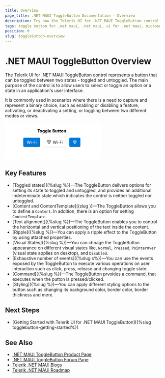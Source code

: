 ```yaml
---
title: Overview
page_title: .NET MAUI ToggleButton Documentation - Overview
description: Try now the Telerik UI for .NET MAUI ToggleButton control that provides various options for customizing its look and feel.
tags: toggle button for .net maui, .net maui, ui for .net maui, microsoft .net maui
position: 0
slug: togglebutton-overview
---
```


# .NET MAUI ToggleButton Overview

The Telerik UI for .NET MAUI ToggleButton control represents a button that can be toggled between two states - toggled and untoggled. The main purpose of the control is to allow users to select or toggle an option or a state in an application's user interface.

It is commonly used in scenarios where there is a need to capture and represent a binary choice, such as enabling or disabling a feature, activating, or deactivating a setting, or toggling between two different modes or views.

![.NET MAUI ToggleButton Overview](images/togglebutton-overview.png "ToggleButton for .NET MAUI")

## Key Features

* [Toggled states]({%slug %})&mdash;The ToggleButton delivers options for setting its state to toggled and untoggled, and provides an additional indeterminate state which indicates the control is neither toggled nor untoggled.
* [Content and ContentTemplate]({slug })&mdash;The ToggleButton allows you to define a `Content`. In addition, there is an option for setting `ContentTemplate`.
* [Text alignment]({%slug %})&mdash;The ToggleButton enables you to control the horizontal and vertical positioning of the text inside the content.
* [Ripple]({%slug %})&mdash;You can apply a ripple effect to the ToggleButton by using attached properties.
* [Visual States]({%slug %})&mdash;You can chnage the ToggleButton appearance on different visual states like, `Normal`, `Pressed`, `PointerOver` (visual state applies on desktop), and `Disabled`.
* [Exhaustive number of events]({%slug s%})&mdash;You can use the events exposed by the ToggleButton to execute various operations on user interaction such as click, press, release and changing toggle state.
* [Command]({%slug %})&mdash;The ToggleButton prvoides a command, that executes when the putton is pressed/clicked.
* [Styling]({%slug %})&mdash;You can apply different styling options to the button such as changing its background color, border color, border thickness and more.

## Next Steps

- [Getting Started with Telerik UI for .NET MAUI ToggleButton]({%slug togglebutton-getting-started%})

## See Also

- [.NET MAUI ToggleButton Product Page](https://www.telerik.com/maui-ui/togglebutton)
- [.NET MAUI ToggleButton Forum Page](https://www.telerik.com/forums/maui?tagId=1764)
- [Telerik .NET MAUI Blogs](https://www.telerik.com/blogs/mobile-net-maui)
- [Telerik .NET MAUI Roadmap](https://www.telerik.com/support/whats-new/maui-ui/roadmap)